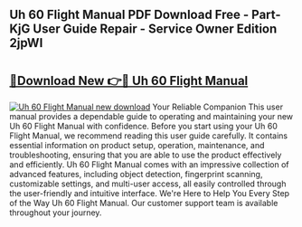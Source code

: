 ## Uh 60 Flight Manual PDF Download Free - Part-KjG User Guide Repair - Service Owner Edition 2jpWI

# <h2><a href="http://bc82007.oget.top/?id=Uh+60+Flight+Manual">🔗Download New 👉🔴 Uh 60 Flight Manual</a></h2>

[![Uh 60 Flight Manual new download](https://i.imgur.com/5g1atiW.png)](http://bc82007.oget.top/?id=Uh+60+Flight+Manual)
Your Reliable Companion This user manual provides a dependable guide to operating and maintaining your new Uh 60 Flight Manual with confidence. Before you start using your Uh 60 Flight Manual, we recommend reading this user guide carefully. It contains essential information on product setup, operation, maintenance, and troubleshooting, ensuring that you are able to use the product effectively and efficiently. Uh 60 Flight Manual comes with an impressive collection of advanced features, including object detection, fingerprint scanning, customizable settings, and multi-user access, all easily controlled through the user-friendly and intuitive interface. We're Here to Help You Every Step of the Way Uh 60 Flight Manual. Our customer support team is available throughout your journey.

